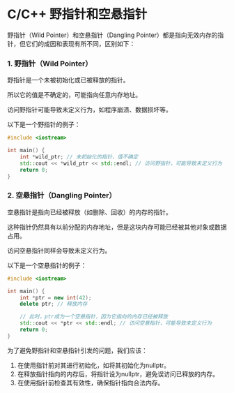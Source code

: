 # C/C++ 野指针和空悬指针

野指针（Wild Pointer）和空悬指针（Dangling Pointer）都是指向无效内存的指针，但它们的成因和表现有所不同，区别如下：

### 1. 野指针（Wild Pointer）

野指针是一个未被初始化或已被释放的指针。

所以它的值是不确定的，可能指向任意内存地址。

访问野指针可能导致未定义行为，如程序崩溃、数据损坏等。

以下是一个野指针的例子：

```cpp
#include <iostream>

int main() {
    int *wild_ptr; // 未初始化的指针，值不确定
    std::cout << *wild_ptr << std::endl; // 访问野指针，可能导致未定义行为
    return 0;
}
```

### 2. 空悬指针（Dangling Pointer）

空悬指针是指向已经被释放（如删除、回收）的内存的指针。

这种指针仍然具有以前分配的内存地址，但是这块内存可能已经被其他对象或数据占用。

访问空悬指针同样会导致未定义行为。

以下是一个空悬指针的例子：

```cpp
#include <iostream>

int main() {
    int *ptr = new int(42);
    delete ptr; // 释放内存

    // 此时，ptr成为一个空悬指针，因为它指向的内存已经被释放
    std::cout << *ptr << std::endl; // 访问空悬指针，可能导致未定义行为
    return 0;
}
```

为了避免野指针和空悬指针引发的问题，我们应该：

1. 在使用指针前对其进行初始化，如将其初始化为nullptr。
2. 在释放指针指向的内存后，将指针设为nullptr，避免误访问已释放的内存。
3. 在使用指针前检查其有效性，确保指针指向合法内存。
